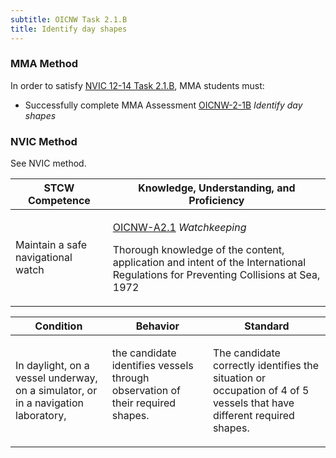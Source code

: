 ```yaml
---
subtitle: OICNW Task 2.1.B 
title: Identify day shapes
---
```



### MMA Method

In order to satisfy  [NVIC 12-14  Task  2.1.B]({{site.baseurl}}/assets/images/nvic-12-14.pdf), MMA students must:

* Successfully complete MMA Assessment [OICNW-2-1B]({{site.baseurl}}/assessments/Deck/OICNW-2-1B) *Identify day shapes*


### NVIC Method

<a onclick="togglevisibility('nvic_methods')" >See NVIC method.</a>

<div id='nvic_methods' class='hide'>

<table>
<thead>
<tr>
<th class='forty'> STCW Competence </th>
<th class='sixty'> Knowledge, Understanding, and Proficiency </th>
</tr>
</thead>




<tbody>
<tr><td markdown='1'>

Maintain a safe navigational watch

</td><td markdown='1'>

[OICNW-A2.1](../../tables/21.html#OICNW-A2.1) *Watchkeeping*

Thorough knowledge of the content, application and intent of the International Regulations for Preventing Collisions at Sea, 1972

</td></tr>


</tbody>
</table>


<table>
<thead>
<tr><th class='twenty'>  Condition </th><th class='twenty'> Behavior </th><th  class='sixty'>Standard </th></tr>
</thead>
<tbody >



<tr><td markdown='1'>

In daylight, on a vessel underway, on a simulator, or in a navigation laboratory,

</td><td markdown='1'>

the candidate identifies vessels through observation of their required shapes.

<br>

<div class="tooltip">
<span class="tooltiptext">
</span>
</div>


</td><td markdown='1'>

The candidate correctly identifies the situation or occupation of 4 of 5 vessels that have different required shapes.

</td></tr>
</tbody>
</table>
</div>
